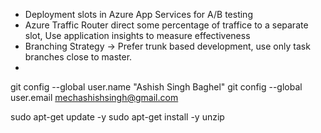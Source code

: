 - Deployment slots in Azure App Services for A/B testing
- Azure Traffic Router direct some percentage of traffice to a separate slot, Use application insights to measure effectiveness
- Branching Strategy -> Prefer trunk based development, use only task branches close to master.
- 


git config --global user.name "Ashish Singh Baghel"
git config --global user.email mechashishsingh@gmail.com

sudo apt-get update -y
sudo apt-get install -y unzip
